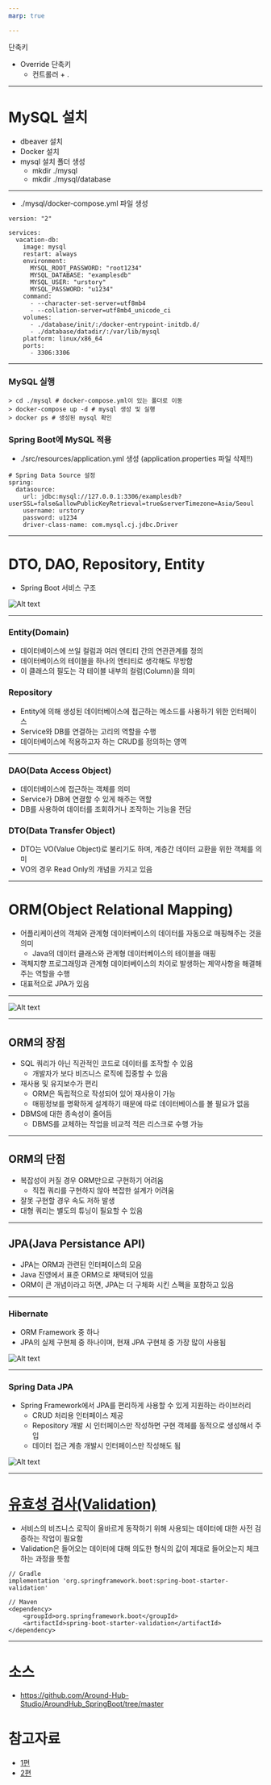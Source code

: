 ```yaml
---
marp: true

---
```

단축키
- Override 단축키
  - 컨트롤러 + .

---
# MySQL 설치
- dbeaver 설치 
- Docker 설치
- mysql 설치 폴더 생성
    - mkdir ./mysql
    - mkdir ./mysql/database 

---
- ./mysql/docker-compose.yml 파일 생성 
```
version: "2"

services:
  vacation-db:
    image: mysql
    restart: always
    environment:
      MYSQL_ROOT_PASSWORD: "root1234"
      MYSQL_DATABASE: "examplesdb"
      MYSQL_USER: "urstory"
      MYSQL_PASSWORD: "u1234"
    command:
      - --character-set-server=utf8mb4
      - --collation-server=utf8mb4_unicode_ci
    volumes:
      - ./database/init/:/docker-entrypoint-initdb.d/
      - ./database/datadir/:/var/lib/mysql
    platform: linux/x86_64
    ports:
      - 3306:3306
```

---
### MySQL 실행
```
> cd ./mysql # docker-compose.yml이 있는 폴더로 이동 
> docker-compose up -d # mysql 생성 및 실행 
> docker ps # 생성된 mysql 확인 
```
### Spring Boot에 MySQL 적용
- ./src/resources/application.yml 생성 (application.properties 파일 삭제!!)
```
# Spring Data Source 설정 
spring:
  datasource:
    url: jdbc:mysql://127.0.0.1:3306/examplesdb?userSSL=false&allowPublicKeyRetrieval=true&serverTimezone=Asia/Seoul
    username: urstory
    password: u1234
    driver-class-name: com.mysql.cj.jdbc.Driver

```

---
# DTO, DAO, Repository, Entity
- Spring Boot 서비스 구조 

![Alt text](./img/image.png)

---
### Entity(Domain)
- 데이터베이스에 쓰일 컬럼과 여러 엔티티 간의 연관관계를 정의
- 데이터베이스의 테이블을 하나의 엔티티로 생각해도 무방함
- 이 클래스의 필도는 각 테이블 내부의 컬럼(Column)을 의미

### Repository
- Entity에 의해 생성된 데이터베이스에 접근하는 메소드를 사용하기 위한 인터페이스
- Service와 DB를 연결하는 고리의 역할을 수행
- 데이터베이스에 적용하고자 하는 CRUD를 정의하는 영역 

---
### DAO(Data Access Object)
- 데이터베이스에 접근하는 객체를 의미
- Service가 DB에 연결할 수 있게 해주는 역할 
- DB를 사용하여 데이터를 조회하거나 조작하는 기능을 전담 

### DTO(Data Transfer Object)
- DTO는 VO(Value Object)로 불리기도 하며, 계층간 데이터 교환을 위한 객체를 의미 
- VO의 경우 Read Only의 개념을 가지고 있음 

---
# ORM(Object Relational Mapping)
- 어플리케이션의 객체와 관계형 데이터베이스의 데이터를 자동으로 매핑해주는 것을 의미 
  - Java의 데이터 클래스와 관계형 데이터베이스의 테이블을 매핑 
- 객체지향 프로그래밍과 관계형 데이터베이스의 차이로 발생하는 제약사항을 해결해주는 역할을 수행 
- 대표적으로 JPA가 있음 

---
![Alt text](./img/image-1.png)

---
## ORM의 장점 
- SQL 쿼리가 아닌 직관적인 코드로 데이터를 조작할 수 있음
  - 개발자가 보다 비즈니스 로직에 집중할 수 있음
- 재사용 및 유지보수가 편리
  - ORM은 독립적으로 작성되어 있어 재사용이 가능
  - 매핑정보를 명확하게 설계하기 때문에 따로 데이터베이스를 볼 필요가 없음
- DBMS에 대한 종속성이 줄어듬
  - DBMS를 교체하는 작업을 비교적 적은 리스크로 수행 가능 

---
## ORM의 단점
- 복잡성이 커질 경우 ORM만으로 구현하기 어려움
  - 직접 쿼리를 구현하지 않아 복잡한 설계가 어려움
- 잘못 구현할 경우 속도 저하 발생
- 대형 쿼리는 별도의 튜닝이 필요할 수 있음 

---
## JPA(Java Persistance API)
- JPA는 ORM과 관련된 인터페이스의 모음
- Java 진영에서 표준 ORM으로 채택되어 있음
- ORM이 큰 개념이라고 하면, JPA는 더 구체화 시킨 스펙을 포함하고 있음 

---
### Hibernate
- ORM Framework 중 하나
- JPA의 실제 구현체 중 하나이며, 현재 JPA 구현체 중 가장 많이 사용됨 

![Alt text](./img/image-2.png)

---
### Spring Data JPA
- Spring Framework에서 JPA를 편리하게 사용할 수 있게 지원하는 라이브러리
  - CRUD 처리용 인터페이스 제공 
  - Repository 개발 시 인터페이스만 작성하면 구현 객체를 동적으로 생성해서 주입 
  - 데이터 접근 계층 개발시 인터페이스만 작성해도 됨 

![Alt text](./img/image-3.png)

---
# [유효성 검사(Validation)](https://kdhyo98.tistory.com/80#Jakarta%20Validation%20API%20%EC%82%B4%ED%8E%B4%EB%B3%B4%EA%B8%B0-1)
- 서비스의 비즈니스 로직이 올바르게 동작하기 위해 사용되는 데이터에 대한 사전 검증하는 작업이 필요함
- Validation은 들어오는 데이터에 대해 의도한 형식의 값이 제대로 들어오는지 체크하는 과정을 뜻함 

```
// Gradle
implementation 'org.springframework.boot:spring-boot-starter-validation'

// Maven
<dependency>
    <groupId>org.springframework.boot</groupId>
    <artifactId>spring-boot-starter-validation</artifactId>
</dependency>

```

---
# 소스
- https://github.com/Around-Hub-Studio/AroundHub_SpringBoot/tree/master

# 참고자료
- [1편](https://www.youtube.com/watch?v=7t6tQ4KV37g&t=498s)
- [2편](https://www.youtube.com/watch?v=1Jc-SD9YrV4)




